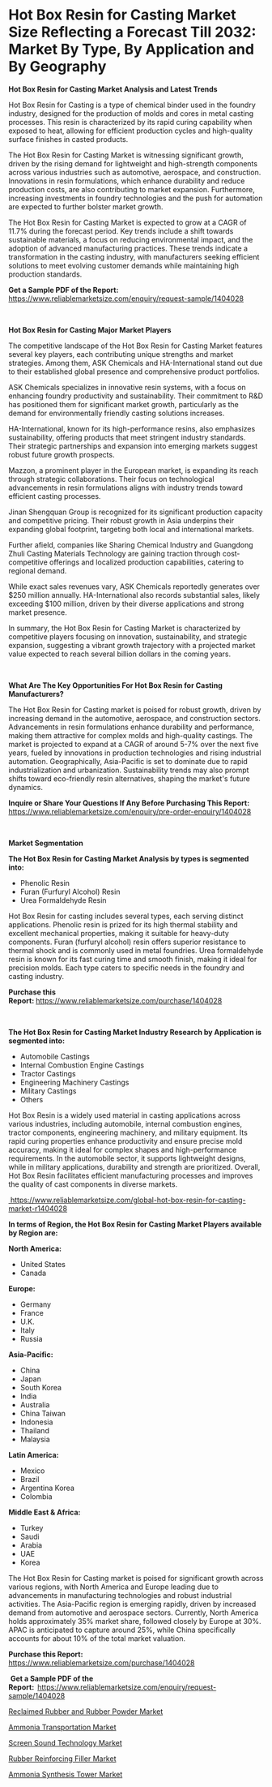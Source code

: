<p><h1>Hot Box Resin for Casting Market Size Reflecting a Forecast Till 2032: Market By Type, By Application and By Geography</h1></p><p><strong>Hot Box Resin for Casting Market Analysis and Latest Trends</strong></p>
<p><p>Hot Box Resin for Casting is a type of chemical binder used in the foundry industry, designed for the production of molds and cores in metal casting processes. This resin is characterized by its rapid curing capability when exposed to heat, allowing for efficient production cycles and high-quality surface finishes in casted products. </p><p>The Hot Box Resin for Casting Market is witnessing significant growth, driven by the rising demand for lightweight and high-strength components across various industries such as automotive, aerospace, and construction. Innovations in resin formulations, which enhance durability and reduce production costs, are also contributing to market expansion. Furthermore, increasing investments in foundry technologies and the push for automation are expected to further bolster market growth.</p><p>The Hot Box Resin for Casting Market is expected to grow at a CAGR of 11.7% during the forecast period. Key trends include a shift towards sustainable materials, a focus on reducing environmental impact, and the adoption of advanced manufacturing practices. These trends indicate a transformation in the casting industry, with manufacturers seeking efficient solutions to meet evolving customer demands while maintaining high production standards.</p></p>
<p><strong>Get a Sample PDF of the Report:&nbsp;</strong> <a href="https://www.reliablemarketsize.com/enquiry/request-sample/1404028?utm_campaign=1895&utm_medium=2&utm_source=Github&utm_content=ia&utm_term=28032025&utm_id=hot-box-resin-for-casting">https://www.reliablemarketsize.com/enquiry/request-sample/1404028</a></p>
<p>&nbsp;</p>
<p><strong>Hot Box Resin for Casting Major Market Players</strong></p>
<p><p>The competitive landscape of the Hot Box Resin for Casting Market features several key players, each contributing unique strengths and market strategies. Among them, ASK Chemicals and HA-International stand out due to their established global presence and comprehensive product portfolios. </p><p>ASK Chemicals specializes in innovative resin systems, with a focus on enhancing foundry productivity and sustainability. Their commitment to R&D has positioned them for significant market growth, particularly as the demand for environmentally friendly casting solutions increases. </p><p>HA-International, known for its high-performance resins, also emphasizes sustainability, offering products that meet stringent industry standards. Their strategic partnerships and expansion into emerging markets suggest robust future growth prospects.</p><p>Mazzon, a prominent player in the European market, is expanding its reach through strategic collaborations. Their focus on technological advancements in resin formulations aligns with industry trends toward efficient casting processes.</p><p>Jinan Shengquan Group is recognized for its significant production capacity and competitive pricing. Their robust growth in Asia underpins their expanding global footprint, targeting both local and international markets.</p><p>Further afield, companies like Sharing Chemical Industry and Guangdong Zhuli Casting Materials Technology are gaining traction through cost-competitive offerings and localized production capabilities, catering to regional demand.</p><p>While exact sales revenues vary, ASK Chemicals reportedly generates over $250 million annually. HA-International also records substantial sales, likely exceeding $100 million, driven by their diverse applications and strong market presence. </p><p>In summary, the Hot Box Resin for Casting Market is characterized by competitive players focusing on innovation, sustainability, and strategic expansion, suggesting a vibrant growth trajectory with a projected market value expected to reach several billion dollars in the coming years.</p></p>
<p>&nbsp;</p>
<p><strong>What Are The Key Opportunities For Hot Box Resin for Casting Manufacturers?</strong></p>
<p><p>The Hot Box Resin for Casting market is poised for robust growth, driven by increasing demand in the automotive, aerospace, and construction sectors. Advancements in resin formulations enhance durability and performance, making them attractive for complex molds and high-quality castings. The market is projected to expand at a CAGR of around 5-7% over the next five years, fueled by innovations in production technologies and rising industrial automation. Geographically, Asia-Pacific is set to dominate due to rapid industrialization and urbanization. Sustainability trends may also prompt shifts toward eco-friendly resin alternatives, shaping the market's future dynamics.</p></p>
<p><strong>Inquire or Share Your Questions If Any Before Purchasing This Report:</strong> <a href="https://www.reliablemarketsize.com/enquiry/pre-order-enquiry/1404028?utm_campaign=1895&utm_medium=2&utm_source=Github&utm_content=ia&utm_term=28032025&utm_id=hot-box-resin-for-casting">https://www.reliablemarketsize.com/enquiry/pre-order-enquiry/1404028</a></p>
<p>&nbsp;</p>
<p><strong>Market Segmentation</strong></p>
<p><strong>The Hot Box Resin for Casting Market Analysis by types is segmented into:</strong></p>
<p><ul><li>Phenolic Resin</li><li>Furan (Furfuryl Alcohol) Resin</li><li>Urea Formaldehyde Resin</li></ul></p>
<p><p>Hot Box Resin for casting includes several types, each serving distinct applications. Phenolic resin is prized for its high thermal stability and excellent mechanical properties, making it suitable for heavy-duty components. Furan (furfuryl alcohol) resin offers superior resistance to thermal shock and is commonly used in metal foundries. Urea formaldehyde resin is known for its fast curing time and smooth finish, making it ideal for precision molds. Each type caters to specific needs in the foundry and casting industry.</p></p>
<p><strong>Purchase this Report:&nbsp;</strong><a href="https://www.reliablemarketsize.com/purchase/1404028?utm_campaign=1895&utm_medium=2&utm_source=Github&utm_content=ia&utm_term=28032025&utm_id=hot-box-resin-for-casting">https://www.reliablemarketsize.com/purchase/1404028</a></p>
<p>&nbsp;</p>
<p><strong>The Hot Box Resin for Casting Market Industry Research by Application is segmented into:</strong></p>
<p><ul><li>Automobile Castings</li><li>Internal Combustion Engine Castings</li><li>Tractor Castings</li><li>Engineering Machinery Castings</li><li>Military Castings</li><li>Others</li></ul></p>
<p><p>Hot Box Resin is a widely used material in casting applications across various industries, including automobile, internal combustion engines, tractor components, engineering machinery, and military equipment. Its rapid curing properties enhance productivity and ensure precise mold accuracy, making it ideal for complex shapes and high-performance requirements. In the automobile sector, it supports lightweight designs, while in military applications, durability and strength are prioritized. Overall, Hot Box Resin facilitates efficient manufacturing processes and improves the quality of cast components in diverse markets.</p></p>
<p><a href="https://www.reliablemarketsize.com/global-hot-box-resin-for-casting-market-r1404028?utm_campaign=1895&utm_medium=2&utm_source=Github&utm_content=ia&utm_term=28032025&utm_id=hot-box-resin-for-casting">&nbsp;https://www.reliablemarketsize.com/global-hot-box-resin-for-casting-market-r1404028</a></p>
<p><strong>In terms of Region, the Hot Box Resin for Casting Market Players available by Region are:</strong></p>
<p>
    <p> <strong> North America: </strong>
        <ul>
            <li>United States</li>
            <li>Canada</li>
        </ul>
        </p> 
    <p> <strong> Europe: </strong>
        <ul>
            <li>Germany</li>
            <li>France</li>
            <li>U.K.</li>
            <li>Italy</li>
            <li>Russia</li>
        </ul>
        </p> 
    <p> <strong> Asia-Pacific: </strong>
        <ul>
            <li>China</li>
            <li>Japan</li>
            <li>South Korea</li>
            <li>India</li>
            <li>Australia</li>
            <li>China Taiwan</li>
            <li>Indonesia</li>
            <li>Thailand</li>
            <li>Malaysia</li>
        </ul>
        </p> 
    <p> <strong> Latin America: </strong>
        <ul>
            <li>Mexico</li>
            <li>Brazil</li>
            <li>Argentina Korea</li>
            <li>Colombia</li>
        </ul>
        </p> 
    <p> <strong> Middle East & Africa: </strong>
        <ul>
            <li>Turkey</li>
            <li>Saudi</li>
            <li>Arabia</li>
            <li>UAE</li>
            <li>Korea</li>
        </ul>
    </p>
    </p>
<p><p>The Hot Box Resin for Casting market is poised for significant growth across various regions, with North America and Europe leading due to advancements in manufacturing technologies and robust industrial activities. The Asia-Pacific region is emerging rapidly, driven by increased demand from automotive and aerospace sectors. Currently, North America holds approximately 35% market share, followed closely by Europe at 30%. APAC is anticipated to capture around 25%, while China specifically accounts for about 10% of the total market valuation.</p></p>
<p><strong>Purchase this Report: </strong><a href="https://www.reliablemarketsize.com/purchase/1404028?utm_campaign=1895&utm_medium=2&utm_source=Github&utm_content=ia&utm_term=28032025&utm_id=hot-box-resin-for-casting">https://www.reliablemarketsize.com/purchase/1404028</a></p>
<p>&nbsp;<strong>Get a Sample PDF of the Report:&nbsp;&nbsp;</strong><a href="https://www.reliablemarketsize.com/enquiry/request-sample/1404028?utm_campaign=1895&utm_medium=2&utm_source=Github&utm_content=ia&utm_term=28032025&utm_id=hot-box-resin-for-casting">https://www.reliablemarketsize.com/enquiry/request-sample/1404028</a></p>
<p><strong></strong></p>
<p><p><a href="https://github.com/oduorsarath9/Market-Research-Report-List-1/blob/main/reclaimed-rubber-and-rubber-powder-market.md?utm_campaign=1895&utm_medium=2&utm_source=Github&utm_content=ia&utm_term=28032025&utm_id=hot-box-resin-for-casting">Reclaimed Rubber and Rubber Powder Market</a></p><p><a href="https://github.com/floengsubb/Market-Research-Report-List-1/blob/main/ammonia-transportation-market.md?utm_campaign=1895&utm_medium=2&utm_source=Github&utm_content=ia&utm_term=28032025&utm_id=hot-box-resin-for-casting">Ammonia Transportation Market</a></p><p><a href="https://github.com/salkidtodo/Market-Research-Report-List-1/blob/main/screen-sound-technology-market.md?utm_campaign=1895&utm_medium=2&utm_source=Github&utm_content=ia&utm_term=28032025&utm_id=hot-box-resin-for-casting">Screen Sound Technology Market</a></p><p><a href="https://github.com/ildyduedu/Market-Research-Report-List-1/blob/main/rubber-reinforcing-filler-market.md?utm_campaign=1895&utm_medium=2&utm_source=Github&utm_content=ia&utm_term=28032025&utm_id=hot-box-resin-for-casting">Rubber Reinforcing Filler Market</a></p><p><a href="https://github.com/eleussabra/Market-Research-Report-List-1/blob/main/ammonia-synthesis-tower-market.md?utm_campaign=1895&utm_medium=2&utm_source=Github&utm_content=ia&utm_term=28032025&utm_id=hot-box-resin-for-casting">Ammonia Synthesis Tower Market</a></p></p>